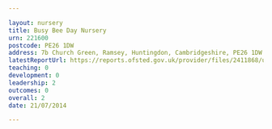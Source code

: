 ```yaml
---

layout: nursery
title: Busy Bee Day Nursery
urn: 221600
postcode: PE26 1DW
address: 7b Church Green, Ramsey, Huntingdon, Cambridgeshire, PE26 1DW
latestReportUrl: https://reports.ofsted.gov.uk/provider/files/2411868/urn/221600.pdf
teaching: 0
development: 0
leadership: 2
outcomes: 0
overall: 2
date: 21/07/2014

---
```

